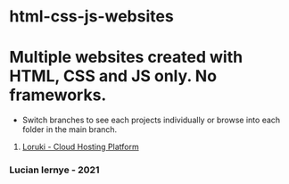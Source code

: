 # html-css-js-websites

# Multiple websites created with HTML, CSS and JS only. No frameworks.

- Switch branches to see each projects individually or browse into each folder in the main branch.

1. [Loruki - Cloud Hosting Platform](https://github.com/lucian-iernye/html-css-js-websites/tree/traversy-loruki-website)


### Lucian Iernye - 2021
